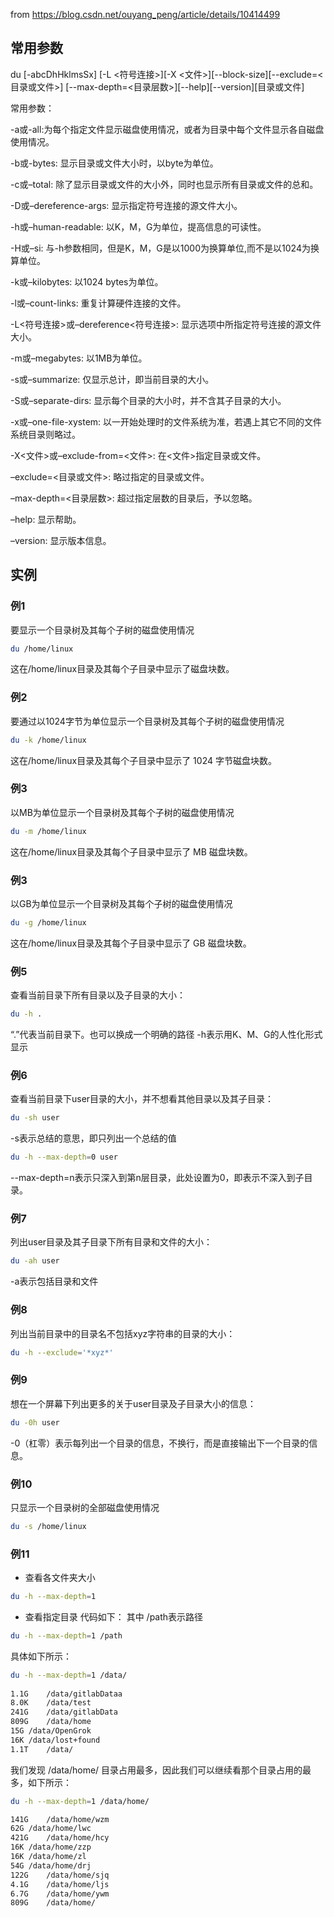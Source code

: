 
from https://blog.csdn.net/ouyang_peng/article/details/10414499

## 常用参数

du [-abcDhHklmsSx] [-L <符号连接>][-X <文件>][--block-size][--exclude=<目录或文件>] [--max-depth=<目录层数>][--help][--version][目录或文件]

常用参数：

-a或-all:为每个指定文件显示磁盘使用情况，或者为目录中每个文件显示各自磁盘使用情况。

-b或-bytes: 显示目录或文件大小时，以byte为单位。

-c或–total: 除了显示目录或文件的大小外，同时也显示所有目录或文件的总和。

-D或–dereference-args: 显示指定符号连接的源文件大小。

-h或–human-readable: 以K，M，G为单位，提高信息的可读性。

-H或–si: 与-h参数相同，但是K，M，G是以1000为换算单位,而不是以1024为换算单位。

-k或–kilobytes: 以1024 bytes为单位。

-l或–count-links: 重复计算硬件连接的文件。

-L<符号连接>或–dereference<符号连接>: 显示选项中所指定符号连接的源文件大小。

-m或–megabytes: 以1MB为单位。

-s或–summarize: 仅显示总计，即当前目录的大小。

-S或–separate-dirs: 显示每个目录的大小时，并不含其子目录的大小。

-x或–one-file-xystem: 以一开始处理时的文件系统为准，若遇上其它不同的文件系统目录则略过。

-X<文件>或–exclude-from=<文件>: 在<文件>指定目录或文件。

–exclude=<目录或文件>: 略过指定的目录或文件。

–max-depth=<目录层数>: 超过指定层数的目录后，予以忽略。

–help: 显示帮助。

–version: 显示版本信息。

## 实例

### 例1
要显示一个目录树及其每个子树的磁盘使用情况
```sh
du /home/linux
```
这在/home/linux目录及其每个子目录中显示了磁盘块数。

### 例2
要通过以1024字节为单位显示一个目录树及其每个子树的磁盘使用情况
```sh
du -k /home/linux
```
这在/home/linux目录及其每个子目录中显示了 1024 字节磁盘块数。

### 例3
以MB为单位显示一个目录树及其每个子树的磁盘使用情况
```sh
du -m /home/linux
```
这在/home/linux目录及其每个子目录中显示了 MB 磁盘块数。

### 例3
以GB为单位显示一个目录树及其每个子树的磁盘使用情况
```sh
du -g /home/linux
```
这在/home/linux目录及其每个子目录中显示了 GB 磁盘块数。

### 例5
查看当前目录下所有目录以及子目录的大小：
```sh
du -h .
```
“.”代表当前目录下。也可以换成一个明确的路径
-h表示用K、M、G的人性化形式显示

### 例6
查看当前目录下user目录的大小，并不想看其他目录以及其子目录：
```sh
du -sh user
```
-s表示总结的意思，即只列出一个总结的值
```sh
du -h --max-depth=0 user
```
--max-depth=n表示只深入到第n层目录，此处设置为0，即表示不深入到子目录。

### 例7
列出user目录及其子目录下所有目录和文件的大小：
```sh
du -ah user
```
-a表示包括目录和文件

### 例8
列出当前目录中的目录名不包括xyz字符串的目录的大小：
```sh
du -h --exclude='*xyz*'
```

### 例9
想在一个屏幕下列出更多的关于user目录及子目录大小的信息：
```sh
du -0h user
```
-0（杠零）表示每列出一个目录的信息，不换行，而是直接输出下一个目录的信息。

### 例10
只显示一个目录树的全部磁盘使用情况
```sh
du -s /home/linux
```

### 例11
- 查看各文件夹大小
```sh
du -h --max-depth=1
```

- 查看指定目录
代码如下：  其中 /path表示路径
```sh
du -h --max-depth=1 /path  
```
具体如下所示：
```sh
du -h --max-depth=1 /data/ 
 
1.1G    /data/gitlabDataa  
8.0K    /data/test  
241G    /data/gitlabData  
809G    /data/home  
15G /data/OpenGrok  
16K /data/lost+found  
1.1T    /data/  
```

我们发现  /data/home/ 目录占用最多，因此我们可以继续看那个目录占用的最多，如下所示：
```sh
du -h --max-depth=1 /data/home/  

141G    /data/home/wzm  
62G /data/home/lwc  
421G    /data/home/hcy  
16K /data/home/zzp  
16K /data/home/zl  
54G /data/home/drj  
122G    /data/home/sjq  
4.1G    /data/home/ljs  
6.7G    /data/home/ywm  
809G    /data/home/ 
```   

